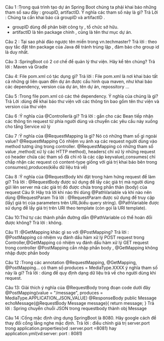 Câu 1 :Trong quá trình tạo dự án Spring Boot chúng ta phải khai báo những tham số sau đây : groupID, artifactID. Ý nghĩa
các tham số này là gì? Trả Lời : Chúng ta cần khai báo cả groupID và artifactID .

- groupID dùng để phân biệt công ty , tổ chức sở hữu.
- artifactID là tên package chính , cũng là tên thư mục dự án.

Câu 2 : Tại sao phải đảo ngược tên miền trong <groupId>vn.techmaster</groupId>?
Trả lời : theo quy tắc đặt tên package của Java để tránh trùng lặp , đảm bảo cho group id là duy nhất.

Câu 3 :SpringBoot có 2 cơ chế để quản lý thư viện. Hãy kể tên chúng?
Trả lời : Maven và Gradle

Câu 4: File pom.xml có tác dụng gì? Trả lời : File pom.xml là nơi khai báo tất cả những gì liên quan đến dự án được cấu
hình qua maven, như khai báo các dependency, version của dự án, tên dự án, repossitory …

Câu 5 :Trong file pom.xml có các thẻ dependency. Ý nghĩa của chúng là gì? Trả Lời :dùng để khai báo thư viện với các
thông tin bao gồm tên thư viện và version của thư viện

Câu 6 :Ý nghĩa của @Controllerlà gì?
Trả lời : gắn cho các Bean tiếp nhận các thông tin request từ phía người dùng và chuyển các yêu cầu này xuống cho tầng Service xử lý

Câu 7 :Ý nghĩa của @RequestMapping là gì? Nó có những tham số gì ngoài value? @RequestMapping Có nhiệm vụ ánh xạ các
request người dùng vào method tương ứng trong controller. @RequestMapping có những tham số value ,method( xử lý các HTTP
method), headers( chỉ xử lý những request có header chứa các tham số đã chỉ rõ là các cặp keyvalue),consumes( chỉ chấp
nhận các request có content-type giống với giá trị khai báo bên trong consumes),produces(kiểu dữ liệu trả về)

Câu 8 :Ý nghĩa của @RequestBody khi đặt trong hàm hứng request để làm gì? Trả lời : @RequestBody được sử dụng để lấy các
giá trị mà người dùng gửi lên server mà các giá trị đó được chứa trong phần thân (body) của request
Câu 9: Hãy trả lời khi nào thì dùng @PathVariable và khi nào nên dùng @RequestParam
Trả lời : @RequestParam được sử dụng để truy cập (lấy) giá trị của parameters trên URL(kiểu query string).
@PathVariable được sử dụng để lấy giá trị trên URI theo template (còn gọi là URI template).

Câu 10:Thứ tự các thành phần đường dẫn @PathVariable có thể hoán đổi được không?
Trả lời : không.

Câu 11 :@GetMapping khác gì so với @PostMapping?
Trả lời : @PostMapping có nhiệm vụ đánh dấu hàm xử lý POST request trong Controller,@GetMapping có nhiệm vụ đánh dấu hàm xử lý GET request trong controller
@PostMapping cần nhập phần body , @GetMapping không nhập được phần body

Câu 12 :Trong các annotation @RequestMapping, @GetMapping, @PostMapping… có tham số produces = MediaType.XXXX ý nghĩa
tham số này là gì? Trả lời : dùng để quy định dạng dữ liệu trả về cho người dùng khi request.

Câu 13: Giải thích ý nghĩa của @RequestBody trong đoạn code dưới đây @PostMapping(value = "/message", produces =
MediaType.APPLICATION_JSON_VALUE)
@ResponseBody public Message echoMessage(@RequestBody Message message){ return message; }
Trả lời : Spring chuyển chuỗi JSON trong requestbody thành obj Message

Câu 14 :Cổng mặc định ứng dụng SpringBoot là 8080. Hãy google cách để thay đổi cổng lắng nghe mặc định.
Trả lời : điều
chỉnh giá trị server.port trong application.properties(vd :server.port =8081) hay application.yml(vd:server: port : 8081)
